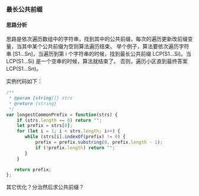 ### 最长公共前缀

#### 思路分析
思路是依次遍历数组中的字符串，找到其中的公共前缀，每次的遍历更新改前缀变量，当其中某个公共前缀为空则算法遍历结束。
举个例子，算法要依次遍历字符串 [S1...Sn]，当遍历到第 i 个字符串的时候，找到最长公共前缀 LCP(S1...Si)。当 LCP(S1...Si) 是一个空串的时候，算法就结束了。 否则，遍历小区直到最终答案 LCP(S1...Sn)。

实例代码如下：
```js
/**
 * @param {string[]} strs
 * @return {string}
 */
var longestCommonPrefix = function(strs) {
    if (strs.length == 0) return "";
    let prefix = strs[0];
    for (let i = 1; i < strs.length; i++) {
       while (strs[i].indexOf(prefix) != 0) {
           prefix = prefix.substring(0, prefix.length - 1);
           if (!prefix.length) return "";
       }
    }

   return prefix;
};
```

其它优化？分治然后求公共前缀？